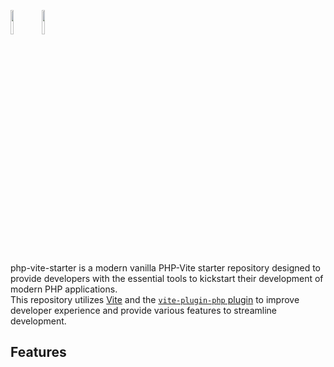 <span><img src="./public/logo.svg" style="width:10%;" /><img src="https://github.com/vitejs/vite/blob/main/docs/public/logo.svg" style="width:10%;" /></span>

php-vite-starter is a modern vanilla PHP-Vite starter repository designed to provide developers with the essential tools to kickstart their development of modern PHP applications.\
This repository utilizes [Vite](https://vitejs.dev/) and the [`vite-plugin-php` plugin](https://github.com/donnikitos/vite-plugin-php) to improve developer experience and provide various features to streamline development.

## Features
